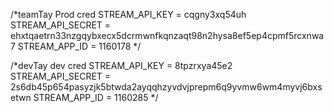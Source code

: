 /*teamTay Prod cred
    STREAM_API_KEY = cqgny3xq54uh
    STREAM_API_SECRET = ehxtqaetrn33nzgqybxecx5dcrmwnfkqnzaqt98n2hysa8ef5ep4cpmf5rcxnwa7
    STREAM_APP_ID = 1160178
*/

/*devTay dev cred
    STREAM_API_KEY = 8tpzrxya45e2
    STREAM_API_SECRET = 2s6db45p654pasyzjk5btwda2ayqqhzyvdvjprepm6q9yvmw6wm4myvj6bxsetwn
    STREAM_APP_ID = 1160285
*/